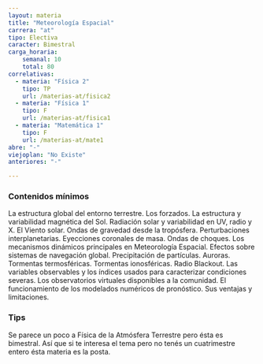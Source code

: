 ```yaml
---
layout: materia
title: "Meteorología Espacial"
carrera: "at"
tipo: Electiva
caracter: Bimestral
carga_horaria: 
    semanal: 10
    total: 80
correlativas:
  - materia: "Física 2"
    tipo: TP
    url: /materias-at/fisica2
  - materia: "Física 1"
    tipo: F
    url: /materias-at/fisica1
  - materia: "Matemática 1"
    tipo: F
    url: /materias-at/mate1
abre: "-"
viejoplan: "No Existe"
anteriores: "-"

---
```


### Contenidos mínimos
La estructura  global  del  entorno  terrestre.  Los  forzados.  La  estructura  y variabilidad magnética del Sol. Radiación solar y variabilidad en UV, radio y X. El Viento solar.  Ondas de gravedad  desde  la  tropósfera.  Perturbaciones  interplanetarias.   Eyecciones  coronales  de masa. Ondas de  choques.  Los  mecanismos  dinámicos  principales  en  Meteorología  Espacial.  Efectos  sobre  sistemas de  navegación  global.  Precipitación  de  partículas.  Auroras.  Tormentas  termosféricas.  Tormentas ionosféricas. Radio Blackout. Las variables observables y los índices usados para caracterizar condiciones severas. Los  observatorios  virtuales  disponibles  a  la  comunidad.  El  funcionamiento  de  los  modelados numéricos de pronóstico. Sus ventajas y limitaciones.

### Tips
Se parece un poco a Física de la Atmósfera Terrestre pero ésta es bimestral. Así que si te interesa el tema pero no tenés un cuatrimestre entero ésta materia es la posta.